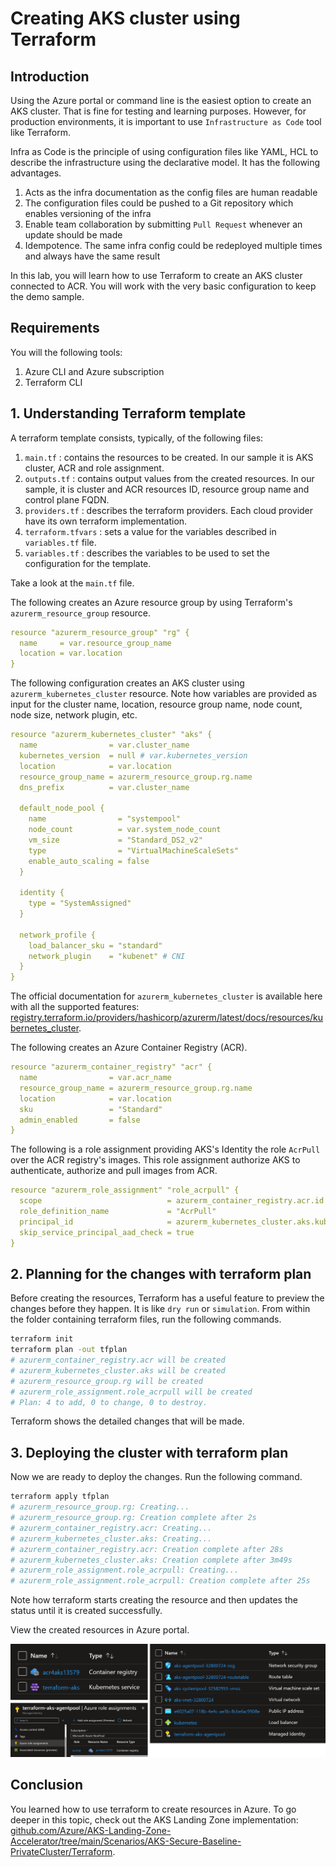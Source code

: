 # Creating AKS cluster using Terraform

## Introduction

Using the Azure portal or command line is the easiest option to create an AKS cluster.
That is fine for testing and learning purposes.
However, for production environments, it is important to use `Infrastructure as Code` tool like Terraform.

Infra as Code is the principle of using configuration files like YAML, HCL to describe the infrastructure using the declarative model.
It has the following advantages.

1. Acts as the infra documentation as the config files are human readable
2. The configuration files could be pushed to a Git repository which enables versioning of the infra
3. Enable team collaboration by submitting `Pull Request` whenever an update should be made
4. Idempotence. The same infra config could be redeployed multiple times and always have the same result

In this lab, you will learn how to use Terraform to create an AKS cluster connected to ACR.
You will work with the very basic configuration to keep the demo sample.

## Requirements

You will the following tools:

1. Azure CLI and Azure subscription
2. Terraform CLI

## 1. Understanding Terraform template

A terraform template consists, typically, of the following files:

1. `main.tf` : contains the resources to be created. In our sample it is AKS cluster, ACR and role assignment.
2. `outputs.tf` : contains output values from the created resources. In our sample, it is cluster and ACR resources ID, resource group name and control plane FQDN.
3. `providers.tf` : describes the terraform providers. Each cloud provider have its own terraform implementation.
4. `terraform.tfvars` : sets a value for the variables described in `variables.tf` file.
5. `variables.tf` : describes the variables to be used to set the configuration for the template.

Take a look at the `main.tf` file.

The following creates an Azure resource group by using Terraform's `azurerm_resource_group` resource.

```yaml
resource "azurerm_resource_group" "rg" {
  name     = var.resource_group_name
  location = var.location
}
```

The following configuration creates an AKS cluster using `azurerm_kubernetes_cluster` resource. 
Note how variables are provided as input for the cluster name, location, resource group name, node count, node size, network plugin, etc.

```yaml
resource "azurerm_kubernetes_cluster" "aks" {
  name                = var.cluster_name
  kubernetes_version  = null # var.kubernetes_version
  location            = var.location
  resource_group_name = azurerm_resource_group.rg.name
  dns_prefix          = var.cluster_name

  default_node_pool {
    name                = "systempool"
    node_count          = var.system_node_count
    vm_size             = "Standard_DS2_v2"
    type                = "VirtualMachineScaleSets"
    enable_auto_scaling = false
  }

  identity {
    type = "SystemAssigned"
  }

  network_profile {
    load_balancer_sku = "standard"
    network_plugin    = "kubenet" # CNI
  }
}
```

The official documentation for `azurerm_kubernetes_cluster` is available here with all the supported features: [registry.terraform.io/providers/hashicorp/azurerm/latest/docs/resources/kubernetes_cluster](https://registry.terraform.io/providers/hashicorp/azurerm/latest/docs/resources/kubernetes_cluster).

The following creates an Azure Container Registry (ACR).

```yaml
resource "azurerm_container_registry" "acr" {
  name                = var.acr_name
  resource_group_name = azurerm_resource_group.rg.name
  location            = var.location
  sku                 = "Standard"
  admin_enabled       = false
}
```

The following is a role assignment providing AKS's Identity the role `AcrPull` over the ACR registry's images.
This role assignment authorize AKS to authenticate, authorize and pull images from ACR.

```yaml
resource "azurerm_role_assignment" "role_acrpull" {
  scope                            = azurerm_container_registry.acr.id
  role_definition_name             = "AcrPull"
  principal_id                     = azurerm_kubernetes_cluster.aks.kubelet_identity.0.object_id
  skip_service_principal_aad_check = true
}
```

## 2. Planning for the changes with terraform plan

Before creating the resources, Terraform has a useful feature to preview the changes before they happen. It is like `dry run` or `simulation`.
From within the folder containing terraform files, run the following commands.

```sh
terraform init
terraform plan -out tfplan
# azurerm_container_registry.acr will be created
# azurerm_kubernetes_cluster.aks will be created
# azurerm_resource_group.rg will be created
# azurerm_role_assignment.role_acrpull will be created
# Plan: 4 to add, 0 to change, 0 to destroy.
```

Terraform shows the detailed changes that will be made.

## 3. Deploying the cluster with terraform plan

Now we are ready to deploy the changes. Run the following command.

```sh
terraform apply tfplan
# azurerm_resource_group.rg: Creating...
# azurerm_resource_group.rg: Creation complete after 2s
# azurerm_container_registry.acr: Creating...
# azurerm_kubernetes_cluster.aks: Creating...
# azurerm_container_registry.acr: Creation complete after 28s
# azurerm_kubernetes_cluster.aks: Creation complete after 3m49s
# azurerm_role_assignment.role_acrpull: Creating...
# azurerm_role_assignment.role_acrpull: Creation complete after 25s
```

Note how terraform starts creating the resource and then updates the status until it is created successfully.

View the created resources in Azure portal.

![](images/08_aks_terraform__resources.png)

## Conclusion

You learned how to use terraform to create resources in Azure.
To go deeper in this topic, check out the AKS Landing Zone implementation: [github.com/Azure/AKS-Landing-Zone-Accelerator/tree/main/Scenarios/AKS-Secure-Baseline-PrivateCluster/Terraform](https://github.com/Azure/AKS-Landing-Zone-Accelerator/tree/main/Scenarios/AKS-Secure-Baseline-PrivateCluster/Terraform).
